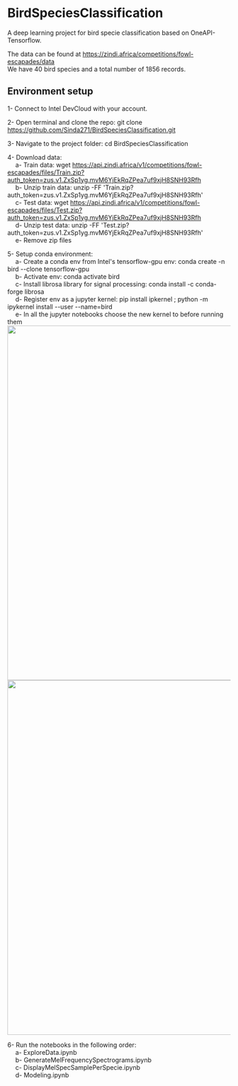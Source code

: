 # BirdSpeciesClassification
A deep learning project for bird specie classification based on OneAPI-Tensorflow.

The data can be found at https://zindi.africa/competitions/fowl-escapades/data \
We have 40 bird species and a total number of 1856 records.

## Environment setup
1- Connect to Intel DevCloud with your account. 

2- Open terminal and clone the repo: git clone https://github.com/Sinda271/BirdSpeciesClassification.git 

3- Navigate to the project folder: cd BirdSpeciesClassification 

4- Download data: \
&emsp;    a- Train data: wget https://api.zindi.africa/v1/competitions/fowl-escapades/files/Train.zip?auth_token=zus.v1.ZxSp1yg.mvM6YjEkRqZPea7uf9xjH8SNH93Rfh \
&emsp;    b- Unzip train data: unzip -FF 'Train.zip?auth_token=zus.v1.ZxSp1yg.mvM6YjEkRqZPea7uf9xjH8SNH93Rfh' \
&emsp;    c- Test data: wget https://api.zindi.africa/v1/competitions/fowl-escapades/files/Test.zip?auth_token=zus.v1.ZxSp1yg.mvM6YjEkRqZPea7uf9xjH8SNH93Rfh \
&emsp;    d- Unzip test data: unzip -FF 'Test.zip?auth_token=zus.v1.ZxSp1yg.mvM6YjEkRqZPea7uf9xjH8SNH93Rfh' \
&emsp;    e- Remove zip files 
    
5- Setup conda environment: \
&emsp;    a- Create a conda env from Intel's tensorflow-gpu env: conda create -n bird --clone tensorflow-gpu \
&emsp;    b- Activate env: conda activate bird \
&emsp;    c- Install librosa library for signal processing: conda install -c conda-forge librosa \
&emsp;    d- Register env as a jupyter kernel: pip install ipkernel ; python -m ipykernel install --user --name=bird \
&emsp;    e- In all the jupyter notebooks choose the new kernel to before running them \
     <img src="https://drive.google.com/file/d/127WEVzPtyaMPVQVHV8UQ1jI5it5CzawG/view?usp=sharing" width="800" />
     <img src="https://drive.google.com/file/d/1Pcl5F3826cYT2In3RpyoLP7PP81Hbx9w/view?usp=sharing" width="800" />
    
6- Run the notebooks in the following order: \
&emsp;    a- ExploreData.ipynb \
&emsp;    b- GenerateMelFrequencySpectrograms.ipynb \
&emsp;    c- DisplayMelSpecSamplePerSpecie.ipynb \
&emsp;    d- Modeling.ipynb 
    
